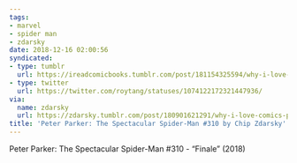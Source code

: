 ```yaml
---
tags:
- marvel
- spider man
- zdarsky
date: 2018-12-16 02:00:56
syndicated:
- type: tumblr
  url: https://ireadcomicbooks.tumblr.com/post/181154325594/why-i-love-comics-peter-parker-the-spectacular
- type: twitter
  url: https://twitter.com/roytang/statuses/1074122172321447936/
via:
  name: zdarsky
  url: https://zdarsky.tumblr.com/post/180901621291/why-i-love-comics-peter-parker-the-spectacular
title: 'Peter Parker: The Spectacular Spider-Man #310 by Chip Zdarsky'
---
```


Peter Parker: The Spectacular Spider-Man #310 - “Finale” (2018)